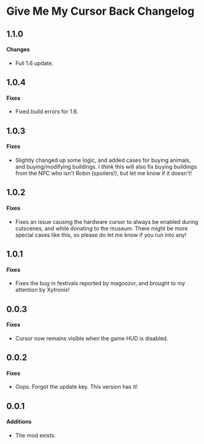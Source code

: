 ﻿# Give Me My Cursor Back Changelog

## 1.1.0
#### Changes
* Full 1.6 update.

## 1.0.4
#### Fixes
* Fixed build errors for 1.6.

## 1.0.3
#### Fixes
* Slightly changed up some logic, and added cases for buying animals, and buying/modifying buildings. I *think* this will also fix buying buildings from the NPC who isn't Robin (spoilers!), but let me know if it doesn't!

## 1.0.2
#### Fixes
* Fixes an issue causing the hardware cursor to always be enabled during cutscenes, and while donating to the museum. There might be more special cases like this, so please do let me know if you run into any!

## 1.0.1
#### Fixes
* Fixes the bug in festivals reported by magoozor, and brought to my attention by Xytronix!

## 0.0.3
#### Fixes
* Cursor now remains visible when the game HUD is disabled.

## 0.0.2
#### Fixes
* Oops. Forgot the update key. This version has it!

## 0.0.1
#### Additions
* The mod exists.
